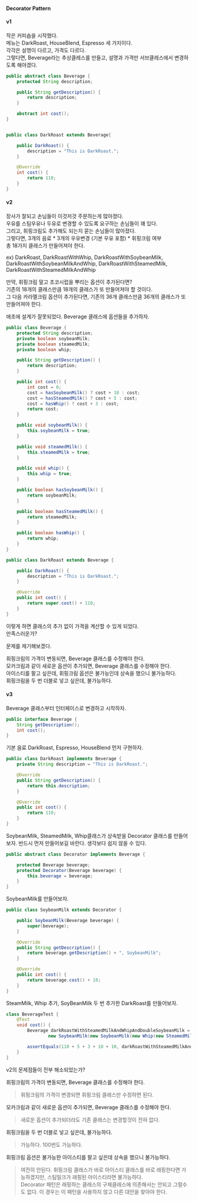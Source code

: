 #### Decorator Pattern
#### v1
작은 커피숍을 시작했다.  
메뉴는 DarkRoast, HouseBlend, Espresso 세 가지이다.  
각각은 설명이 다르고, 가격도 다르다.  
그렇다면, Beverage라는 추상클레스를 만들고, 설명과 가격만 서브클레스에서 변경하도록 해야겠다.

~~~java
public abstract class Beverage {
    protected String description;

    public String getDescription() {
        return description;
    }

    abstract int cost();
}


public class DarkRoast extends Beverage{

    public DarkRoast() {
        description = "This is DarkRoast.";
    }

    @Override
    int cost() {
        return 110;
    }
}
~~~

#### v2
장사가 잘되고 손님들이 이것저것 주문하는게 많아졌다.  
우유를 스팀우유나 두유로 변경할 수 있도록 요구하는 손님들이 꽤 있다.  
그리고, 휘핑크림도 추가해도 되는지 묻는 손님들이 많아졌다.  
그렇다면, 3개의 음료 * 3개의 우유변경 (기본 우유 포함) * 휘핑크림 여부  
총 18가지 클래스가 만들어져야 한다.  

ex) DarkRoast, DarkRoastWithWhip, DarkRoastWithSoybeanMilk, DarkRoastWithSoybeanMilkAndWhip, DarkRoastWithSteamedMilk, DarkRoastWithSteamedMilkAndWhip

만약, 휘핑크림 말고 초코시럽을 뿌리는 옵션이 추가된다면?  
기존의 18개의 클래스만큼 18개의 클래스가 또 만들어져야 할 것이다.  
그 다음 카라멜크림 옵션이 추가된다면, 기존의 36개 클래스만큼 36개의 클래스가 또 만들어져야 한다.  

애초에 설계가 잘못되었다. Beverage 클래스에 옵션들을 추가하자.  

~~~java
public class Beverage {
    protected String description;
    private boolean soybeanMilk;
    private boolean steamedMilk;
    private boolean whip;

    public String getDescription() {
        return description;
    }

    public int cost() {
        int cost = 0;
        cost = hasSoybeanMilk() ? cost + 10 : cost;
        cost = hasSteamedMilk() ? cost + 5 : cost;
        cost = hasWhip() ? cost + 3 : cost;
        return cost;
    }

    public void soybeanMilk() {
        this.soybeanMilk = true;
    }

    public void steamedMilk() {
        this.steamedMilk = true;
    }

    public void whip() {
        this.whip = true;
    }

    public boolean hasSoybeanMilk() {
        return soybeanMilk;
    }

    public boolean hasSteamedMilk() {
        return steamedMilk;
    }

    public boolean hasWhip() {
        return whip;
    }
}

public class DarkRoast extends Beverage {

    public DarkRoast() {
        description = "This is DarkRoast.";
    }

    @Override
    public int cost() {
        return super.cost() + 110;
    }
}
~~~

이렇게 하면 클래스의 추가 없이 가격을 계산할 수 있게 되었다.  
만족스러운가?    

문제를 제기해보겠다.

휘핑크림의 가격이 변동되면, Beverage 클래스를 수정해야 한다.  
모카크림과 같이 새로운 옵션이 추가되면, Beverage 클래스를 수정해야 한다.  
아이스티를 팔고 싶은데, 휘핑크림 옵션은 불가능인데 상속을 했으니 불가능하다.  
휘핑크림을 두 번 더블로 넣고 싶은데, 불가능하다.  

#### v3
Beverage 클래스부터 인터페이스로 변경하고 시작하자.

~~~java
public interface Beverage {
    String getDescription();
    int cost();
}
~~~

기본 음료 DarkRoast, Espresso, HouseBlend 먼저 구현하자.  

~~~java
public class DarkRoast implements Beverage {
    private String description = "This is DarkRoast.";

    @Override
    public String getDescription() {
        return this.description;
    }

    @Override
    public int cost() {
        return 110;
    }
}
~~~

SoybeanMilk, SteamedMilk, Whip클래스가 상속받을 Decorator 클래스를 만들어보자. 
반드시 먼저 만들어보길 바란다. 생각보다 쉽지 않을 수 있다.

~~~java
public abstract class Decorator implements Beverage {

    protected Beverage beverage;
    protected Decorator(Beverage beverage) {
        this.beverage = beverage;
    }
}
~~~

SoybeanMilk를 만들어보자.

~~~java
public class SoybeanMilk extends Decorator {

    public SoybeanMilk(Beverage beverage) {
        super(beverage);
    }

    @Override
    public String getDescription() {
        return beverage.getDescription() + ", SoybeanMilk";
    }

    @Override
    public int cost() {
        return beverage.cost() + 10;
    }
}
~~~

SteamMilk, Whip 추가, SoyBeanMilk 두 번 추가한 DarkRoast를 만들어보자.

~~~java
class BeverageTest {
    @Test
    void cost() {
        Beverage darkRoastWithSteamedMilkAndWhipAndDoubleSoybeanMilk =
                new SoybeanMilk(new SoybeanMilk(new Whip(new SteamedMilk(new DarkRoast()))));

        assertEquals(110 + 5 + 3 + 10 + 10, darkRoastWithSteamedMilkAndWhipAndDoubleSoybeanMilk.cost());
    }
}
~~~

v2의 문제점들이 전부 해소되었는가?  

휘핑크림의 가격이 변동되면, Beverage 클래스를 수정해야 한다.  
> 휘핑크림의 가격이 변경되면 휘핑크림 클래스만 수정하면 된다.

모카크림과 같이 새로운 옵션이 추가되면, Beverage 클래스를 수정해야 한다.  
> 새로운 옵션이 추가되더라도 기존 클래스는 변경할것이 전혀 없다. 

휘핑크림을 두 번 더블로 넣고 싶은데, 불가능하다. 
> 가능하다. 100번도 가능하다.

휘핑크림 옵션은 불가능한 아이스티를 팔고 싶은데 상속을 했으니 불가능하다. 
> 여전히 안된다. 휘핑크림 클래스가 바로 아이스티 클래스를 바로 래핑한다면 가능하겠지만, 스팀밀크가 래핑된 아이스티라면 불가능하다.  
Decorator 패턴은 래핑하는 클래스의 구체클래스에 의존해서는 안되고 그럴수도 없다. 이 경우는 이 패턴을 사용하지 않고 다른 대안을 찾아야 한다.